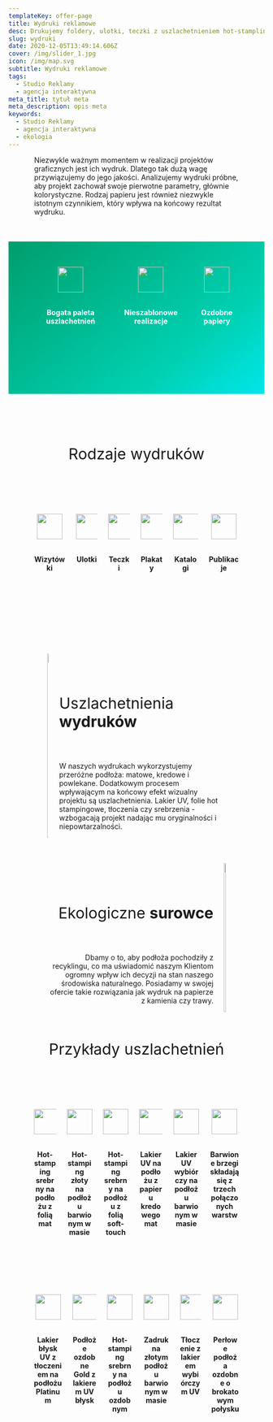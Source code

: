 ```yaml
---
templateKey: offer-page
title: Wydruki reklamowe
desc: Drukujemy foldery, ulotki, teczki z uszlachetnieniem hot-stamplingowym.
slug: wydruki
date: 2020-12-05T13:49:14.606Z
cover: /img/slider_1.jpg
icon: /img/map.svg
subtitle: Wydruki reklamowe
tags:
  - Studio Reklamy
  - agencja interaktywna
meta_title: tytuł meta
meta_description: opis meta
keywords:
  - Studio Reklamy
  - agencja interaktywna
  - ekologia
---
```

<div style="margin-left:10%;margin-right:10%">
<p>Niezwykle ważnym momentem w realizacji projektów graficznych jest ich wydruk. Dlatego tak dużą wagę przywiązujemy do jego jakości. Analizujemy wydruki próbne, aby projekt zachował swoje pierwotne parametry, głównie kolorystyczne. Rodzaj papieru jest również niezwykle istotnym czynnikiem, który wpływa na końcowy rezultat wydruku. </p>
</div>

<div style="margin-top:50px;min-height:200px;text-align:center;background-image: linear-gradient(141deg, rgb(0, 158, 108) 0%, rgb(0, 209, 178) 71%, rgb(0, 230, 235) 100%);padding:50px;color:white" class="columns">

<div class="column">
<img src="/img/offer-icons/ksiega-znaku.svg" width="50px" />
</br></br>
<p><b>Bogata paleta uszlachetnień</b></p>
</div>

<div class="column">
<img src="/img/offer-icons/logotypy.svg" width="50px" />
</br></br>
<p><b>Nieszablonowe realizacje</b></p>
</div>

<div class="column">
<img src="/img/offer-icons/linia-projektow.svg" width="50px" />
</br></br>
<p><b>Ozdobne papiery</b></p>
</div>

</div>

<p style="font-size:30px;text-align:center;margin-top:100px"> Rodzaje wydruków </p>
<div style="margin-top:50px;min-height:200px;text-align:center;padding:50px;" class="columns">

<div class="column">
<img src="/img/offer-icons/ksiega-znaku.svg" width="50px" />
</br></br>
<p><b>Wizytówki</b></p>
</div>

<div class="column">
<img src="/img/offer-icons/logotypy.svg" width="50px" />
</br></br>
<p><b>Ulotki</b></p>
</div>

<div class="column">
<img src="/img/offer-icons/linia-projektow.svg" width="50px" />
</br></br>
<p><b>Teczki</b></p>
</div>

<div class="column">
<img src="/img/offer-icons/linia-projektow.svg" width="50px" />
</br></br>
<p><b>Plakaty</b></p>
</div>

<div class="column">
<img src="/img/offer-icons/linia-projektow.svg" width="50px" />
</br></br>
<p><b>Katalogi</b></p>
</div>

<div class="column">
<img src="/img/offer-icons/linia-projektow.svg" width="50px" />
</br></br>
<p><b>Publikacje</b></p>
</div>

</div>


<div class="columns" style="margin-left:10%;margin-right:10%;padding:5%">
<div class="column" style="padding:0px">
<img width="100%" src="https://artopen.pl/images/2020/04/07/wizytowki-cargo.jpg" />
</div>
<div class="column" style="margin-top:50px">
<p style="font-size:30px">Uszlachetnienia<b> wydruków</b></p>
</br>
<p>
W naszych wydrukach wykorzystujemy przeróżne podłoża: matowe, kredowe i powlekane. Dodatkowym procesem wpływającym na końcowy efekt wizualny projektu są uszlachetnienia. Lakier UV, folie hot stampingowe, tłoczenia czy srebrzenia - wzbogacają projekt nadając mu oryginalności i niepowtarzalności.
</p>
</div>

</div>

<div class="columns" style="margin-left:10%;margin-right:10%;padding:5%">
<div class="column" style="margin-top:50px;text-align:right">
<p style="font-size:30px">Ekologiczne <b>surowce</b></p>
</br>
<p>
Dbamy o to, aby podłoża pochodziły z recyklingu, co ma uświadomić naszym Klientom ogromny wpływ ich decyzji na stan naszego środowiska naturalnego. Posiadamy w swojej ofercie takie rozwiązania jak wydruk na papierze z kamienia czy trawy.
</p>
</div>
<div class="column" style="padding:0px">
<img width="100%" src="https://artopen.pl/images/2020/04/07/eko-duo.jpg" />
</div>
</div>

<p style="font-size:30px;text-align:center"> Przykłady uszlachetnień </p>
<div style="margin-top:50px;min-height:200px;text-align:center;padding:50px;" class="columns">

<div class="column">
<img src="/img/offer-icons/ksiega-znaku.svg" width="50px" />
</br></br>
<p><b>Hot-stamping srebrny na podłożu z folią mat</b></p>
</div>

<div class="column">
<img src="/img/offer-icons/logotypy.svg" width="50px" />
</br></br>
<p><b>Hot-stamping złoty na podłożu barwionym w masie</b></p>
</div>

<div class="column">
<img src="/img/offer-icons/linia-projektow.svg" width="50px" />
</br></br>
<p><b>Hot-stamping srebrny na podłożu z folią soft-touch</b></p>
</div>

<div class="column">
<img src="/img/offer-icons/linia-projektow.svg" width="50px" />
</br></br>
<p><b>Lakier UV na podłożu z papieru kredowego mat</b></p>
</div>

<div class="column">
<img src="/img/offer-icons/linia-projektow.svg" width="50px" />
</br></br>
<p><b>Lakier UV wybiórczy na podłożu barwionym w masie</b></p>
</div>

<div class="column">
<img src="/img/offer-icons/linia-projektow.svg" width="50px" />
</br></br>
<p><b>Barwione brzegi składają się z trzech połączonych warstw</b></p>
</div>

</div>
<div style="margin-top:0px;min-height:200px;text-align:center;padding:50px;" class="columns">

<div class="column">
<img src="/img/offer-icons/ksiega-znaku.svg" width="50px" />
</br></br>
<p><b>Lakier błysk UV z tłoczeniem na podłożu Platinum</b></p>
</div>

<div class="column">
<img src="/img/offer-icons/logotypy.svg" width="50px" />
</br></br>
<p><b>Podłoże ozdobne Gold z lakierem UV błysk</b></p>
</div>

<div class="column">
<img src="/img/offer-icons/linia-projektow.svg" width="50px" />
</br></br>
<p><b>Hot-stamping srebrny na podłożu ozdobnym</b></p>
</div>

<div class="column">
<img src="/img/offer-icons/linia-projektow.svg" width="50px" />
</br></br>
<p><b>Zadruk na złotym podłożu barwionym w masie</b></p>
</div>

<div class="column">
<img src="/img/offer-icons/linia-projektow.svg" width="50px" />
</br></br>
<p><b>Tłoczenie z lakierem wybiórczym UV</b></p>
</div>

<div class="column">
<img src="/img/offer-icons/linia-projektow.svg" width="50px" />
</br></br>
<p><b>Perłowe podłoża ozdobne o brokatowym połysku</b></p>
</div>

</div>
